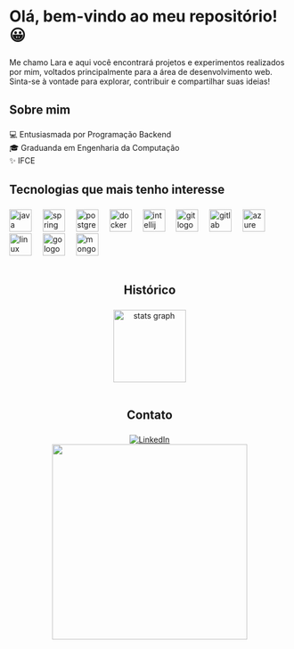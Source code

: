<h1 align="left">Olá, bem-vindo ao meu repositório! 😀</h1>

###

<p align="left">Me chamo Lara e aqui você encontrará projetos e experimentos realizados por mim, voltados principalmente para a área de desenvolvimento web. <br>Sinta-se à vontade para explorar, contribuir e compartilhar suas ideias!</p>

###

<h2 align="left">Sobre mim</h2>

###

<p align="left">💻 Entusiasmada por Programação Backend<br>🎓 Graduanda em Engenharia da Computação<br>✨ IFCE</p>

###

<h2 align="left">Tecnologias que mais tenho interesse</h2>

###

<div align="left">
  <img src="https://cdn.jsdelivr.net/gh/devicons/devicon/icons/java/java-original.svg" height="40" alt="java logo"  />
  <img width="12" />
  <img src="https://cdn.jsdelivr.net/gh/devicons/devicon/icons/spring/spring-original.svg" height="40" alt="spring logo"  />
  <img width="12" />
  <img src="https://cdn.jsdelivr.net/gh/devicons/devicon/icons/postgresql/postgresql-original.svg" height="40" alt="postgresql logo"  />
  <img width="12" />
  <img src="https://cdn.jsdelivr.net/gh/devicons/devicon/icons/docker/docker-original.svg" height="40" alt="docker logo"  />
  <img width="12" />
  <img src="https://cdn.jsdelivr.net/gh/devicons/devicon/icons/intellij/intellij-original.svg" height="40" alt="intellij logo"  />
  <img width="12" />
  <img src="https://cdn.jsdelivr.net/gh/devicons/devicon/icons/git/git-original.svg" height="40" alt="git logo"  />
  <img width="12" />
  <img src="https://cdn.jsdelivr.net/gh/devicons/devicon/icons/gitlab/gitlab-original.svg" height="40" alt="gitlab logo"  />
  <img width="12" />
  <img src="https://cdn.jsdelivr.net/gh/devicons/devicon/icons/azure/azure-original.svg" height="40" alt="azure logo"  />
  <img width="12" />
  <img src="https://cdn.jsdelivr.net/gh/devicons/devicon/icons/linux/linux-original.svg" height="40" alt="linux logo"  />
  <img width="12" />
  <img src="https://cdn.jsdelivr.net/gh/devicons/devicon/icons/go/go-original.svg" height="40" alt="go logo"  />
  <img width="12" />
  <img src="https://cdn.jsdelivr.net/gh/devicons/devicon/icons/mongodb/mongodb-original.svg" height="40" alt="mongodb logo"  />
</div>
<br />

###

<h2 align="center">Histórico</h2>

###

<div align="center">
  <img src="https://github-readme-stats.vercel.app/api?username=Lara-L&hide_title=false&hide_rank=false&show_icons=true&include_all_commits=true&count_private=true&disable_animations=false&theme=ambient_gradient&locale=pt-br&hide_border=false&order=1"&cache_seconds=1 height="130" alt="stats graph"  />  
</div>
<br />

###

<h2 align="center">Contato</h2>

###

<div align="center">
  <a href="https://www.linkedin.com/in/lara-s-lopes/" target="_blank"><img src="https://img.shields.io/badge/LinkedIn-0077B5?style=for-the-badge&logo=linkedin&logoColor=white" alt="LinkedIn" /></a>
</div>

<div align="center">
<img height="350" src="https://media1.tenor.com/m/jzZkdfuKcMAAAAAC/cat-kiss.gif"  />
</div>

###
